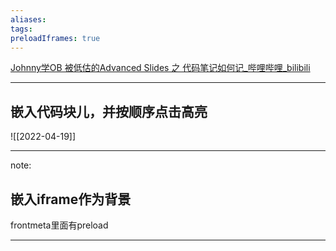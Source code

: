 ```yaml
---
aliases: 
tags: 
preloadIframes: true  
---
```


[Johnny学OB 被低估的Advanced Slides 之 代码笔记如何记_哔哩哔哩_bilibili](https://www.bilibili.com/video/BV1p44y1G7Do)

---

## 嵌入代码块儿，并按顺序点击高亮

![[2022-04-19]]

---

note:

## 嵌入iframe作为背景

frontmeta里面有preload

  
<!-- .slide: data-background-iframe='https://weread.qq.com' data-background-interactive -->

---

<!-- .slide: data-background-iframe='https://notion.so' data-background-interactive -->
